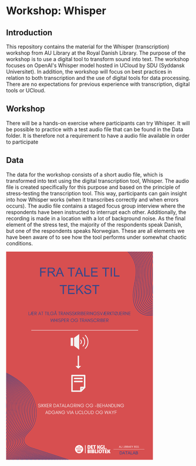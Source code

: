 # Workshop: Whisper
## Introduction
This repository contains the material for the Whisper (transcription) workshop from AU Library at the Royal Danish Library. The purpose of the workshop is to use a digital tool to transform sound into text. The workshop focuses on OpenAI's Whisper model hosted in UCloud by SDU (Syddansk Universitet). In addition, the workshop will focus on best practices in relation to both transcription and the use of digital tools for data processing.
There are no expectations for previous experience with transcription, digital tools or UCloud.

## Workshop
There will be a hands-on exercise where participants can try Whisper. It will be possible to practice with a test audio file that can be found in the Data folder. It is therefore not a requirement to have a audio file available in order to participate

## Data
The data for the workshop consists of a short audio file, which is transformed into text using the digital transcription tool, Whisper. The audio file is created specifically for this purpose and based on the principle of stress-testing the transcription tool. This way, participants can gain insight into how Whisper works (when it transcribes correctly and when errors occurs). The audio file contains a staged focus group interview where the respondents have been instructed to interrupt each other. Additionally, the recording is made in a location with a lot of background noise. As the final element of the stress test, the majority of the respondents speak Danish, but one of the respondents speaks Norwegian. These are all elements we have been aware of to see how the tool performs under somewhat chaotic conditions.

<img src="./TaleTilTekst.png" width="400"/>
